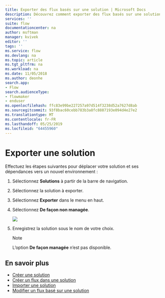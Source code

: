 ```yaml
---
title: Exporter des flux basés sur une solution | Microsoft Docs
description: Découvrez comment exporter des flux basés sur une solution.
services: ''
suite: flow
documentationcenter: na
author: msftman
manager: kvivek
editor: ''
tags: ''
ms.service: flow
ms.devlang: na
ms.topic: article
ms.tgt_pltfrm: na
ms.workload: na
ms.date: 11/05/2018
ms.author: deonhe
search.app:
- Flow
search.audienceType:
- flowmaker
- enduser
ms.openlocfilehash: ffc83e99be227257a97d514f3238d52a7627d8ab
ms.sourcegitcommit: 93f8bac60cebb783b3a8fc8887193e094d4e27e2
ms.translationtype: MT
ms.contentlocale: fr-FR
ms.lasthandoff: 05/25/2019
ms.locfileid: "64455960"
---
```

# <a name="export-a-solution"></a>Exporter une solution

Effectuez les étapes suivantes pour déplacer votre solution et ses dépendances vers un nouvel environnement :

1. Sélectionnez **Solutions** à partir de la barre de navigation.
1. Sélectionnez la solution à exporter.
1. Sélectionnez **Exporter** dans le menu en haut.
1. Sélectionnez **De façon non managée**.

   ![](./media/export-flow-solution/flow-export-options.png)

1. Enregistrez la solution sous le nom de votre choix.

   > [!NOTE]
   > L’option **De façon managée** n’est pas disponible.

## <a name="learn-more"></a>En savoir plus

<!--from editor: Do you want to add Remove a solution-aware flow to this list?-->

* [Créer une solution](./overview-solution-flows.md)
* [Créer un flux dans une solution](./create-flow-solution.md)
* [Importer une solution](./import-flow-solution.md)
* [Modifier un flux basé sur une solution](./edit-solution-aware-flow.md)
